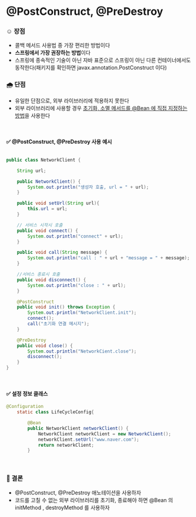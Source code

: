 # @PostConstruct, @PreDestroy
### ☺️ 장점
- 콜백 메서드 사용법 중 가장 편리한 방법이다
- **스프링에서 가장 권장하는 방법**이다
- 스프링에 종속적인 기술이 아닌 자바 표준으로 스프링이 아닌 다른 컨테이너에서도 동작한다(패키지를 확인하면 javax.annotation.PostConstruct 이다)

### 🌧 단점
- 유일한 단점으로, 외부 라이브러리에 적용하지 못한다
- 외부 라이브러리에 사용할 경우 [초기화, 소멸 메서드를 @Bean 에 직접 지정하는 방법](https://github.com/sungyoungk/TIL/blob/master/Spring/%EB%B9%88%20%EB%93%B1%EB%A1%9D%20%EC%B4%88%EA%B8%B0%ED%99%94%2C%20%EC%86%8C%EB%A9%B8%20%EB%A9%94%EC%84%9C%EB%93%9C%20%EC%A7%80%EC%A0%95%ED%95%98%EA%B8%B0.md)을 사용한다


<br>

#### ✅ @PostConstruct, @PreDestroy 사용 예시

```java

public class NetworkClient {

    String url;

    public NetworkClient() {
        System.out.println("생성자 호출, url = " + url);
    }

    public void setUrl(String url){
        this.url = url;
    }

    // 서비스 시작시 호출
    public void connect() {
        System.out.println("connect" + url);
    }

    public void call(String message) {
        System.out.println("call : " + url + "message = " + message);
    }

    //서비스 종료시 호출
    public void disconnect() {
        System.out.println("close : " + url);
    }

    @PostConstruct
    public void init() throws Exception {
        System.out.println("NetworkClient.init");
        connect();
        call("초기화 연결 메시지");
    }

    @PreDestroy
    public void close() {
        System.out.println("NetworkCient.close");
        disconnect();
    }
}

```

<br>

#### ✅ 설정 정보 클래스
```java
@Configuration
    static class LifeCycleConfig{

        @Bean
        public NetworkClient networkClient() {
            NetworkClient networkClient = new NetworkClient();
            networkClient.setUrl("www.naver.com");
            return networkClient;
        }

```

<br>

### 📣 결론
- @PostConstruct, @PreDestroy 애노테이션을 사용하자
- 코드를 고칠 수 없는 외부 라이브러리를 초기화, 종료해야 하면 @Bean 의 initMethod , destroyMethod 를 사용하자

